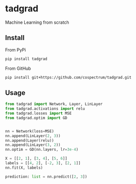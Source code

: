 # tadgrad

Machine Learning from scratch


## Install

From PyPi
```sh
pip install tadgrad
```

From GitHub
```sh
pip install git+https://github.com/cospectrum/tadgrad.git
```


## Usage

```python
from tadgrad import Network, Layer, LinLayer
from tadgrad.activations import relu
from tadgrad.losses import MSE
from tadgrad.optim import GD


nn = Network(loss=MSE)
nn.append(LinLayer(2, 3))
nn.append(Layer(relu))
nn.append(LinLayer(3, 2))
nn.optim = GD(nn.layers, lr=3e-4)

X = [[2, 1], [3, 4], [5, 6]]
labels = [[4, 2], [-2, 3], [2, 1]]
nn.fit(X, labels)

prediction: list = nn.predict([2, 3])
```

